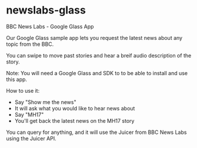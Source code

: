 newslabs-glass
==============

BBC News Labs - Google Glass App

Our Google Glass sample app lets you request the latest news about any topic from the BBC.

You can swipe to move past stories and hear a breif audio description of the story.

Note: You will need a Google Glass and SDK to to be able to install and use this app.

How to use it:

* Say "Show me the news"
* It will ask what you would like to hear news about
* Say "MH17"
* You'll get back the latest news on the MH17 story

You can query for anything, and it will use the Juicer from BBC News Labs using the Juicer API.
